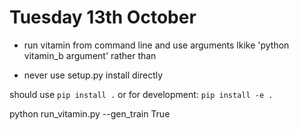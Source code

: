 # Tuesday 13th October


- run vitamin from command line and use arguments lkike 'python vitamin_b argument'
  rather than 


- never use setup.py install directly 

should use `pip install .` 
or for development: `pip install -e .`


python run_vitamin.py --gen_train True

